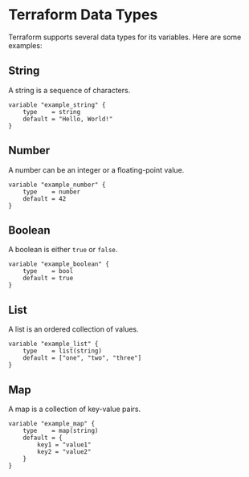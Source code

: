 # Terraform Data Types

Terraform supports several data types for its variables. Here are some examples:

## String
A string is a sequence of characters.

```hcl
variable "example_string" {
    type    = string
    default = "Hello, World!"
}
```

## Number
A number can be an integer or a floating-point value.

```hcl
variable "example_number" {
    type    = number
    default = 42
}
```

## Boolean
A boolean is either `true` or `false`.

```hcl
variable "example_boolean" {
    type    = bool
    default = true
}
```

## List
A list is an ordered collection of values.

```hcl
variable "example_list" {
    type    = list(string)
    default = ["one", "two", "three"]
}
```

## Map
A map is a collection of key-value pairs.

```hcl
variable "example_map" {
    type    = map(string)
    default = {
        key1 = "value1"
        key2 = "value2"
    }
}
```


